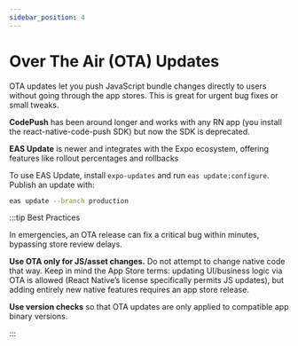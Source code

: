 ```yaml
---
sidebar_position: 4
---
```


# Over The Air (OTA) Updates

OTA updates let you push JavaScript bundle changes directly to users without
going through the app stores. This is great for urgent bug fixes or small
tweaks.

**CodePush** has been around longer and works with any RN app (you install the
react-native-code-push SDK) but now the SDK is deprecated.

**EAS Update** is newer and integrates with the Expo ecosystem, offering
features like rollout percentages and rollbacks

To use EAS Update, install `expo-updates` and run `eas update:configure`.
Publish an update with:

```bash
eas update --branch production
```

:::tip Best Practices

In emergencies, an OTA release can fix a critical bug within minutes, bypassing
store review delays.

**Use OTA only for JS/asset changes.** Do not attempt to change native code that
way. Keep in mind the App Store terms: updating UI/business logic via OTA is
allowed (React Native’s license specifically permits JS updates), but adding
entirely new native features requires an app store release.

**Use version checks** so that OTA updates are only applied to compatible app
binary versions.

:::
